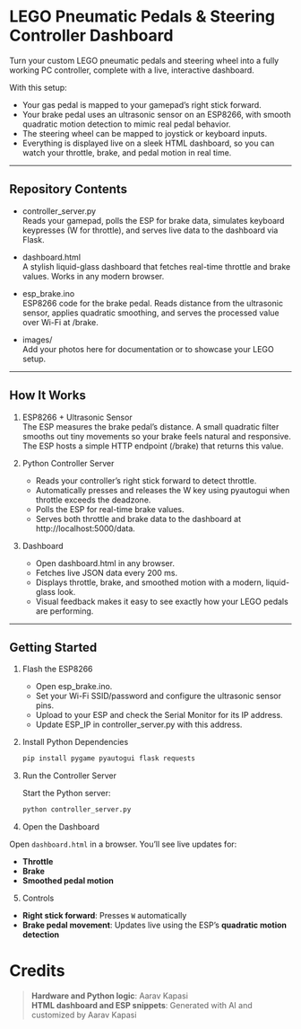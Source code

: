 # LEGO Pneumatic Pedals & Steering Controller Dashboard

Turn your custom LEGO pneumatic pedals and steering wheel into a fully working PC controller, complete with a live, interactive dashboard.

With this setup:  
- Your gas pedal is mapped to your gamepad’s right stick forward.  
- Your brake pedal uses an ultrasonic sensor on an ESP8266, with smooth quadratic motion detection to mimic real pedal behavior.  
- The steering wheel can be mapped to joystick or keyboard inputs.  
- Everything is displayed live on a sleek HTML dashboard, so you can watch your throttle, brake, and pedal motion in real time.  

---

## Repository Contents

- controller_server.py  
  Reads your gamepad, polls the ESP for brake data, simulates keyboard keypresses (W for throttle), and serves live data to the dashboard via Flask.

- dashboard.html  
  A stylish liquid-glass dashboard that fetches real-time throttle and brake values. Works in any modern browser.  

- esp_brake.ino  
  ESP8266 code for the brake pedal. Reads distance from the ultrasonic sensor, applies quadratic smoothing, and serves the processed value over Wi-Fi at /brake.

- images/  
  Add your photos here for documentation or to showcase your LEGO setup.

---

## How It Works

1. ESP8266 + Ultrasonic Sensor  
   The ESP measures the brake pedal’s distance. A small quadratic filter smooths out tiny movements so your brake feels natural and responsive. The ESP hosts a simple HTTP endpoint (/brake) that returns this value.

2. Python Controller Server  
   - Reads your controller’s right stick forward to detect throttle.  
   - Automatically presses and releases the W key using pyautogui when throttle exceeds the deadzone.  
   - Polls the ESP for real-time brake values.  
   - Serves both throttle and brake data to the dashboard at http://localhost:5000/data.  

3. Dashboard  
   - Open dashboard.html in any browser.  
   - Fetches live JSON data every 200 ms.  
   - Displays throttle, brake, and smoothed motion with a modern, liquid-glass look.  
   - Visual feedback makes it easy to see exactly how your LEGO pedals are performing.  

---

## Getting Started

1. Flash the ESP8266  
   - Open esp_brake.ino.  
   - Set your Wi-Fi SSID/password and configure the ultrasonic sensor pins.  
   - Upload to your ESP and check the Serial Monitor for its IP address.  
   - Update ESP_IP in controller_server.py with this address.  

2. Install Python Dependencies  
   ```bash
   pip install pygame pyautogui flask requests

3. Run the Controller Server

    Start the Python server:
    ```bash
    python controller_server.py

4. Open the Dashboard

Open `dashboard.html` in a browser. You’ll see live updates for:

- **Throttle**  
- **Brake**  
- **Smoothed pedal motion**

5. Controls

- **Right stick forward**: Presses `W` automatically  
- **Brake pedal movement**: Updates live using the ESP’s **quadratic motion detection**

# Credits

>  **Hardware and Python logic**: Aarav Kapasi  
>  **HTML dashboard and ESP snippets**: Generated with AI and customized by Aarav Kapasi  
